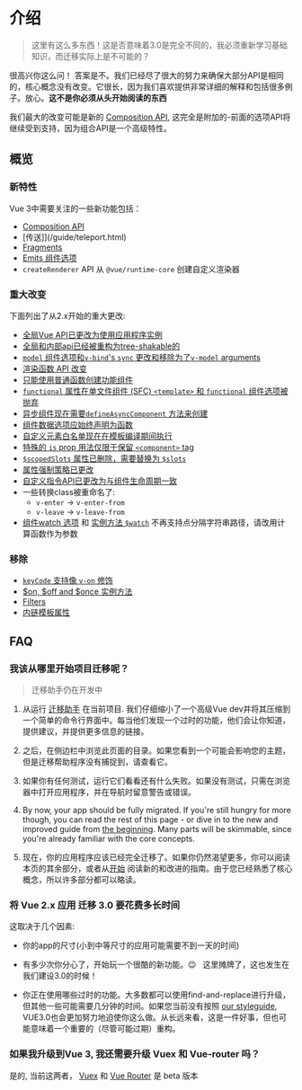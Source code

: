 # 介绍

> 这里有这么多东西！这是否意味着3.0是完全不同的，我必须重新学习基础知识，而迁移实际上是不可能的？

很高兴你这么问！ 答案是不。我们已经尽了很大的努力来确保大部分API是相同的，核心概念没有改变。它很长，因为我们喜欢提供非常详细的解释和包括很多例子。放心。**这不是你必须从头开始阅读的东西**

我们最大的改变可能是新的 [Composition API](/guide/composition-api-introduction.html), 这完全是附加的-前面的选项API将继续受到支持，因为组合API是一个高级特性。

## 概览

### 新特性

Vue 3中需要关注的一些新功能包括：

- [Composition API](/guide/composition-api-introduction.html)
- [传送]](/guide/teleport.html)
- [Fragments](/guide/migration/fragments.html)
- [Emits 组件选项](/guide/component-custom-events.html)
- `createRenderer` API 从 `@vue/runtime-core` 创建自定义渲染器

### 重大改变

下面列出了从2.x开始的重大更改:

- [全局Vue API已更改为使用应用程序实例](/guide/migration/global-api.html)
- [全局和内部api已经被重构为tree-shakable的](/guide/migration/global-api-treeshaking.html)
- [`model` 组件选项和`v-bind`'s `sync` 更改和移除为了`v-model` arguments](/guide/migration/v-model.html)
- [渲染函数 API 改变](/guide/migration/render-function-api.html)
- [只能使用普通函数创建功能组件](/guide/migration/functional-components.html)
- [`functional` 属性在单文件组件 (SFC) `<template>` 和 `functional` 组件选项被抛弃](/guide/migration/functional-components.html)
- [异步组件现在需要`defineAsyncComponent` 方法来创建](/guide/migration/async-components.html)
- [组件数据选项应始终声明为函数](/guide/migration/data-option.html)
- [自定义元素白名单现在在模板编译期间执行](/guide/migration/custom-elements-interop.html)
- [特殊的 `is` prop 用法仅限于保留 `<component>` tag ](/guide/migration/custom-elements-interop.html)
- [`$scopedSlots` 属性已删除，需要替换为 `$slots`](/guide/migration/slots-unification.html)
- [属性强制策略已更改](/guide/migration/attribute-coercion.html)
- [自定义指令API已更改为与组件生命周期一致](/guide/migration/custom-directives.html)
- 一些转换class被重命名了:
  - `v-enter` -> `v-enter-from`
  - `v-leave` -> `v-leave-from`
- [组件watch 选项](/api/options-data.html#watch) 和 [实例方法 `$watch`](/api/instance-methods.html#watch) 不再支持点分隔字符串路径，请改用计算函数作为参数

### 移除

- [`keyCode` 支持像 `v-on` 修饰](/guide/migration/keycode-modifiers.html)
- [$on, $off and \$once 实例方法](/guide/migration/events-api.html)
- [Filters](/guide/migration/filters.html)
- [内链模板属性](/guide/migration/inline-template-attribute.html)

## FAQ

### 我该从哪里开始项目迁移呢？

> 迁移助手仍在开发中

1. 从运行 [迁移助手](https://github.com/vuejs/vue-migration-helper) 在当前项目. 我们仔细缩小了一个高级Vue dev并将其压缩到一个简单的命令行界面中。每当他们发现一个过时的功能，他们会让你知道，提供建议，并提供更多信息的链接。



2. 之后，在侧边栏中浏览此页面的目录。如果您看到一个可能会影响您的主题，但是迁移帮助程序没有捕捉到，请查看它。

3. 如果你有任何测试，运行它们看看还有什么失败。如果没有测试，只需在浏览器中打开应用程序，并在导航时留意警告或错误。

4. By now, your app should be fully migrated. If you're still hungry for more though, you can read the rest of this page - or dive in to the new and improved guide from [the beginning](#overview). Many parts will be skimmable, since you're already familiar with the core concepts.

4. 现在，你的应用程序应该已经完全迁移了。如果你仍然渴望更多，你可以阅读本页的其余部分，或者从[开始](#overview) 阅读新的和改进的指南。由于您已经熟悉了核心概念，所以许多部分都可以略读。

### 将 Vue 2.x 应用 迁移 3.0 要花费多长时间

这取决于几个因素:

- 你的app的尺寸(小到中等尺寸的应用可能需要不到一天的时间)

- 有多少次你分心了，开始玩一个很酷的新功能。😉 &nbsp; 这里摊牌了，这也发生在我们建设3.0的时候！

- 你正在使用哪些过时的功能。大多数都可以使用find-and-replace进行升级，但其他一些可能需要几分钟的时间。如果您当前没有按照 [our styleguide](/style-guide/), VUE3.0也会更加努力地迫使你这么做。从长远来看，这是一件好事，但也可能意味着一个重要的（尽管可能过期）重构。

### 如果我升级到Vue 3, 我还需要升级 Vuex 和 Vue-router 吗？

是的, 当前这两者， [Vuex](https://github.com/vuejs/vuex/tree/4.0#vuex-4) 和 [Vue Router](https://github.com/vuejs/vue-router-next) 是 beta 版本
